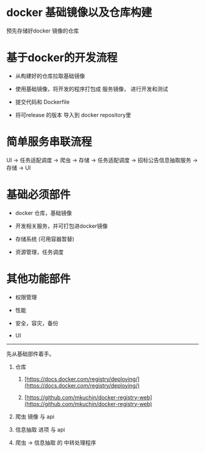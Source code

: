 # docker 基础镜像以及仓库构建

预先存储好docker 镜像的仓库

# 基于docker的开发流程

* 从构建好的仓库拉取基础镜像

* 使用基础镜像，将开发的程序打包成 服务镜像， 进行开发和测试

* 提交代码和 Dockerfile

* 将可release 的版本 导入到 docker repository里

# 简单服务串联流程

UI -&gt; 任务适配调度 -&gt; 爬虫 -&gt; 存储 -&gt; 任务适配调度 -&gt; 招标公告信息抽取服务 -&gt; 存储 -&gt; UI

# 基础必须部件

* docker 仓库，基础镜像

* 开发相关服务，并可打包进docker镜像

* 存储系统 \(可用容器暂替\)

* 资源管理，任务调度

# 其他功能部件

* 权限管理

* 性能

* 安全，容灾，备份

* UI

---

先从基础部件着手。

1. 仓库

   1. [https://docs.docker.com/registry/deploying/](https://docs.docker.com/registry/deploying/)

   2. [https://github.com/mkuchin/docker-registry-web](https://github.com/mkuchin/docker-registry-web)

2. 爬虫 镜像 与 api

3. 信息抽取 进项 与 api

4. 爬虫 -&gt; 信息抽取 的 中转处理程序



